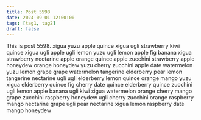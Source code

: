 ```yaml
---
title: Post 5598
date: 2024-09-01 12:00:00
tags: [tag1, tag2]
draft: false
---
```

This is post 5598.
xigua
yuzu
apple
quince
xigua
ugli
strawberry
kiwi
quince
xigua
ugli
apple
ugli
lemon
yuzu
ugli
lemon
apple
fig
banana
xigua
strawberry
nectarine
apple
orange
quince
apple
zucchini
strawberry
apple
honeydew
orange
honeydew
yuzu
cherry
zucchini
apple
date
watermelon
yuzu
lemon
grape
grape
watermelon
tangerine
elderberry
pear
lemon
tangerine
nectarine
ugli
ugli
elderberry
lemon
quince
orange
mango
yuzu
xigua
elderberry
quince
fig
cherry
date
quince
elderberry
quince
zucchini
ugli
lemon
apple
banana
ugli
kiwi
xigua
watermelon
orange
cherry
mango
grape
zucchini
raspberry
honeydew
ugli
cherry
zucchini
orange
raspberry
mango
nectarine
grape
ugli
pear
nectarine
xigua
lemon
raspberry
date
mango
honeydew
